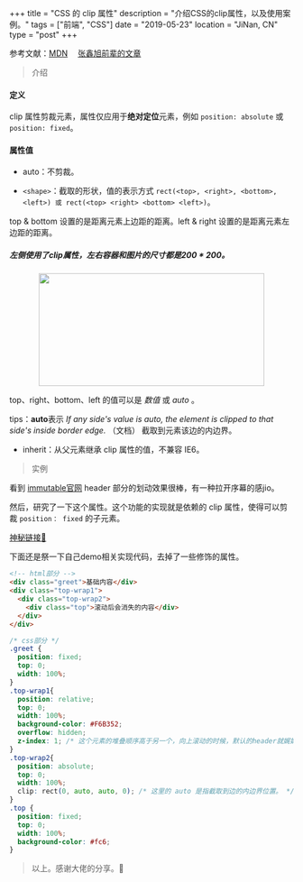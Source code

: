 +++
title = "CSS 的 clip 属性"
description = "介绍CSS的clip属性，以及使用案例。"
tags = ["前端", "CSS"]
date = "2019-05-23"
location = "JiNan, CN"
type = "post"
+++

参考文献：[MDN](https://developer.mozilla.org/en-US/docs/Web/CSS/clip)&emsp;
[张鑫旭前辈的文章](https://www.zhangxinxu.com/wordpress/2012/07/codepen-jsfiddle/)

> 介绍

#### 定义

clip 属性剪裁元素，属性仅应用于**绝对定位**元素，例如 `position: absolute` 或 `position: fixed`。

#### 属性值

* auto：不剪裁。

* `<shape>`：截取的形状，值的表示方式 `rect(<top>, <right>, <bottom>, <left>) 或 rect(<top> <right> <bottom> <left>)`。

top & bottom 设置的是距离元素上边距的距离。left & right 设置的是距离元素左边距的距离。

##### 左侧使用了clip属性，左右容器和图片的尺寸都是200 * 200。

<p style="text-align: center">
<img src="/img/0522-css-clip1.png" style="height: 200px; width: 400px" />
</p>

top、right、bottom、left 的值可以是 *数值* 或 *auto* 。

tips：**auto**表示 *If any side's value is auto, the element is clipped to that side's inside border edge.* （文档）
截取到元素该边的内边界。

* inherit：从父元素继承 clip 属性的值，不兼容 IE6。

> 实例

看到 [immutable官网](https://immutable-js.github.io/immutable-js/) header 部分的划动效果很棒，有一种拉开序幕的感jio。

然后，研究了一下这个属性。这个功能的实现就是依赖的 clip 属性，使得可以剪裁 `position： fixed` 的子元素。

[神秘链接🤪](https://codepen.io/LuneShao/project/editor/XMbnnx)

下面还是祭一下自己demo相关实现代码，去掉了一些修饰的属性。

```html
<!-- html部分 -->
<div class="greet">基础内容</div>
<div class="top-wrap1">
  <div class="top-wrap2">
    <div class="top">滚动后会消失的内容</div>
  </div>
</div>
```

```css
/* css部分 */
.greet {
  position: fixed;
  top: 0;
  width: 100%;
}
.top-wrap1{
  position: relative;
  top: 0;
  width: 100%;
  background-color: #F6B352;
  overflow: hidden;
  z-index: 1; /* 这个元素的堆叠顺序高于另一个，向上滚动的时候，默认的header就娓娓道来。 */
}
.top-wrap2{
  position: absolute;
  top: 0;
  width: 100%;
  clip: rect(0, auto, auto, 0); /* 这里的 auto 是指截取到边的内边界位置。 */
}
.top {
  position: fixed;
  top: 0;
  width: 100%;
  background-color: #fc6;
}
```

> 以上。感谢大佬的分享。🤣